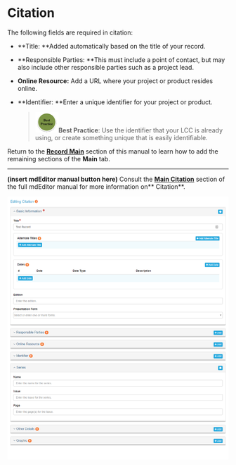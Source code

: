 # Citation

The following fields are required in citation:

* **Title: **Added automatically based on the title of your record.
* **Responsible Parties:  **This must include a point of contact, but may also include other responsible parties such as a project lead.

* **Online Resource:** Add a URL where your project or product resides online.

* **Identifier: **Enter a unique identifier for your project or product.

  > ![](/assets/best_practice_small.png)**Best Practice**: Use the identifier that your LCC is already using, or create something unique that is easily identifiable.

Return to the [**Record Main**](/record/edit/main.md) section of this manual to learn how to add the remaining sections of the **Main** tab.

---

**\(insert mdEditor manual button here\)** Consult the [**Main Citation**](https://adiwg.gitbooks.io/mdeditor/content/record/edit/main/citation.html) section of the full mdEditor manual for more information on** Citation**.

![](/assets/main_citation_window.png)

